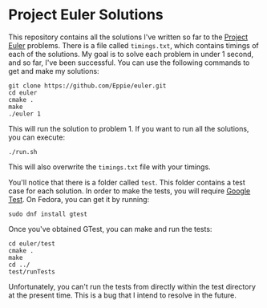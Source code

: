 # Project Euler Solutions

This repository contains all the solutions I've written so far to the [Project Euler](https://projecteuler.net/) problems.
There is a file called `timings.txt`, which contains timings of each of the solutions. My goal is to solve each problem in under 1 second, and so far, I've been successful.
You can use the following commands to get and make my solutions:
```
git clone https://github.com/Eppie/euler.git
cd euler
cmake .
make
./euler 1
```
This will run the solution to problem 1. If you want to run all the solutions, you can execute:
```
./run.sh
```
This will also overwrite the `timings.txt` file with your timings.

You'll notice that there is a folder called `test`. This folder contains a test case for each solution. In order to make the tests, you will require [Google Test](https://github.com/google/googletest). On Fedora, you can get it by running:
```
sudo dnf install gtest
```
Once you've obtained GTest, you can make and run the tests:
```
cd euler/test
cmake .
make
cd ../
test/runTests
```
Unfortunately, you can't run the tests from directly within the test directory at the present time. This is a bug that I intend to resolve in the future.
